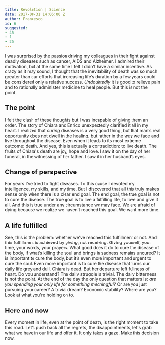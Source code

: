 ```yaml
---
title: Revolution | Science
date: 2017-08-31 14:06:00 Z
author: Francesco
id: 6
suggested:
- 45
- 1
- 25
---
```


I was surprised by the passion driving my colleagues in their fight against deadly diseases such as cancer, AIDS and Alzheimer. I admired their motivation, but at the same time I felt I didn’t have a similar incentive. As crazy as it may sound, I thought that the inevitability of death was so much greater than our efforts that increasing life’s duration by a few years could be considered only a relative success. *Undoubtedly* it is good to relieve pain and to rationally administer medicine to heal people. But this is not the point.


## The point

I felt the clash of these thoughts but I was incapable of giving them an order. The story of Chiara and Enrico unexpectedly clarified it all in my heart. I realized that *curing* diseases is a very good thing, but that man’s real opportunity does not dwell in the healing, but rather in the *way* we face and live throughout the disease. Even when it leads to its most extreme outcome: death. And yes, this is actually a contradiction: to live death. The fruits of Chiara's death are joy, hope and love. I saw it on the day of her funeral, in the witnessing of her father. I saw it in her husband’s eyes.


## Change of perspective

For years I’ve tried to fight diseases. To this cause I devoted my intelligence, my skills, and my time. But I discovered that all this truly makes sense only when there is a clear end goal. The end goal, the true goal is not to cure the disease. The true goal is to live a fulfilling life, to love and give it all. And this is true under any circumstance we may face. We are afraid of dying because we realize we haven’t reached this goal. We want more time.


## A life fulfilled

See, this is the problem: whether we’ve reached this fulfillment or not. And this fulfillment is achieved by *giving*, not receiving. Giving yourself, your time, your words, your prayers. What good does it do to cure the disease of the body, if what’s killing the soul and brings in sadness remains uncured? It is important to cure the body, but it’s even more important and urgent to cure the soul. Even more important is to cure the disease that turns our daily life grey and dull. Chiara is dead. But her departure left fullness of heart. Do you understand? The daily struggle is trivial. The daily bitterness is not the point. At the end of the day the only question that matters is: *are you spending your only life for something meaningful?* Or are you just pursuing your career? A trivial dream? Economic stability? Where are you? Look at what you're holding on to.


## Here and now

Every moment in life, even at the point of death, is the right moment to take this road. Let’s push back all the regrets, the disappointments, let's grab what we have in our life and offer it. It only takes a gaze. Make this decision now.
